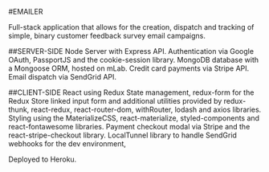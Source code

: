 #EMAILER

Full-stack application that allows for the creation, dispatch and tracking of simple, binary customer feedback survey email campaigns.

##SERVER-SIDE
Node Server with Express API.  Authentication via Google OAuth, PassportJS and the cookie-session library. MongoDB database with a Mongoose ORM, hosted on mLab.  Credit card payments via Stripe API. Email dispatch via SendGrid API.

##CLIENT-SIDE
React using Redux State management, redux-form for the Redux Store linked input form and additional utilities provided by redux-thunk, react-redux, react-router-dom, withRouter, lodash and axios libraries. Styling using the MaterializeCSS, react-materialize, styled-components and react-fontawesome libraries. Payment checkout modal via Stripe and the react-stripe-checkout library. LocalTunnel library to handle SendGrid webhooks for the dev environment,  

Deployed to Heroku. 